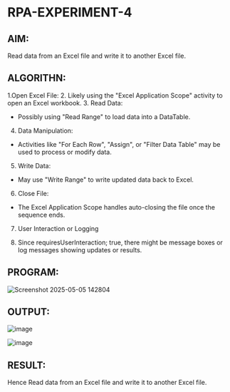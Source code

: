 # RPA-EXPERIMENT-4
## AIM:
   Read data from an Excel file and write it to another Excel file.

## ALGORITHN:
1.Open Excel File:
2. Likely using the "Excel Application Scope" activity to open an Excel workbook.
3. Read Data:
* Possibly using "Read Range" to load data into a DataTable.
4. Data Manipulation:
* Activities like "For Each Row", "Assign", or "Filter Data Table" may be used to process or modify data.
5. Write Data:
* May use "Write Range" to write updated data back to Excel.
6. Close File:
* The Excel Application Scope handles auto-closing the file once the sequence ends.
7. User Interaction or Logging
  
8. Since requiresUserInteraction; true, there might be message boxes or log messages showing updates or results.

## PROGRAM:

![Screenshot 2025-05-05 142804](https://github.com/user-attachments/assets/b381d1f6-c891-4f61-ba86-1170ca4e4488)

## OUTPUT:

![image](https://github.com/user-attachments/assets/db0d8c16-7d41-4f3e-bad5-b652b8b21b9a)

![image](https://github.com/user-attachments/assets/76db0883-ac02-4fbb-b6f8-01bf7266689b)

## RESULT:
  Hence Read data from an Excel file and write it to another Excel file.
